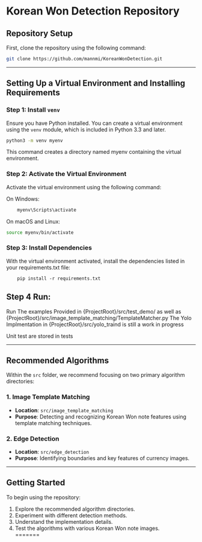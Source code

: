 # Korean Won Detection Repository

## Repository Setup

First, clone the repository using the following command:

```bash
git clone https://github.com/mannmi/KoreanWonDetection.git
```

---

## Setting Up a Virtual Environment and Installing Requirements

### Step 1: Install `venv`
Ensure you have Python installed. You can create a virtual environment using the `venv` module, which is included in Python 3.3 and later.

```bash
python3 -m venv myenv
```

This command creates a directory named myenv containing the virtual environment.

### Step 2: Activate the Virtual Environment
Activate the virtual environment using the following command:

On Windows:
```bash
    myenv\Scripts\activate
```
On macOS and Linux:
```bash
source myenv/bin/activate
```

### Step 3: Install Dependencies
With the virtual environment activated, install the dependencies listed in your requirements.txt file:
```
    pip install -r requirements.txt
```

## Step 4 Run:
Run The examples Provided in {ProjectRoot}/src/test_demo/ as well as 
{ProjectRoot}/src/image_template_matching/TemplateMatcher.py
The Yolo Implmentation in {ProjectRoot}/src/yolo_traind is still a work in progress

Unit test are stored in tests

---

## Recommended Algorithms

Within the `src` folder, we recommend focusing on two primary algorithm directories:

### 1. **Image Template Matching**  
- **Location**: `src/image_template_matching`  
- **Purpose**: Detecting and recognizing Korean Won note features using template matching techniques.  

### 2. **Edge Detection**  
- **Location**: `src/edge_detection`  
- **Purpose**: Identifying boundaries and key features of currency images.  

---

## Getting Started

To begin using the repository:  
1. Explore the recommended algorithm directories.  
2. Experiment with different detection methods.  
3. Understand the implementation details.  
4. Test the algorithms with various Korean Won note images.  
=======